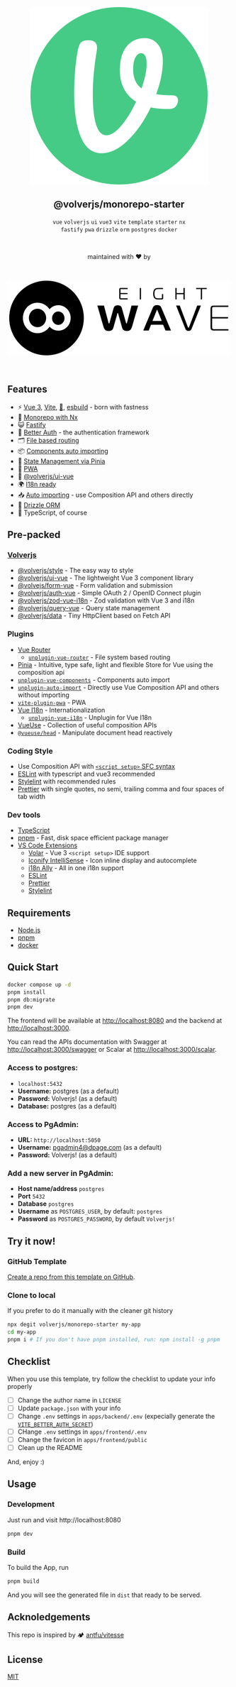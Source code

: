 <div align="center">

[![volverjs](packages/icons/src/volverjs.svg)](https://volverjs.github.io/style)

## @volverjs/monorepo-starter

`vue` `volverjs` `ui` `vue3` `vite` `template` `starter` `nx` <br /> `fastify` `pwa` `drizzle` `orm` `postgres` `docker`

<br>

maintained with ❤️ by

<br>

[![8 Wave](packages/icons/src/8wave.svg)](https://8wave.it)

<br>

</div>

## Features

-   ⚡️ [Vue 3](https://github.com/vuejs/core), [Vite](https://github.com/vitejs/vite), [💾](https://pnpm.io/), [esbuild](https://github.com/evanw/esbuild) - born with fastness
-   🎉 [Monorepo with Nx](https://nx.dev/)
-   😺 [Fastify](https://fastify.dev/)
-   🔑 [Better Auth](https://better-auth.vercel.app/) - the authentication framework
-   🗂 [File based routing](./apps/frontend/src/pages)
-   📦 [Components auto importing](./apps/frontend/src/components)
-   🍍 [State Management via Pinia](https://pinia.vuejs.org/)
-   📲 [PWA](https://github.com/antfu/vite-plugin-pwa)
-   🎨 [@volverjs/ui-vue](https://github.com/volverjs/ui-vue)
-   🌍 [I18n ready](./packages/i18n)
-   📥 [Auto importing](https://github.com/antfu/unplugin-auto-import) - use Composition API and others directly
-   💾 [Drizzle ORM](https://orm.drizzle.team/)
-   🦾 TypeScript, of course

## Pre-packed

### [Volverjs](https://github.com/volverjs)

-   [@volverjs/style](https://volverjs.github.io/style/) - The easy way to style
-   [@volverjs/ui-vue](https://github.com/volverjs/ui-vue) - The lightweight Vue 3 component library
-   [@volvejs/form-vue](https://github.com/volverjs/form-vue) - Form validation and submission
-   [@volverjs/auth-vue](https://github.com/volverjs/auth-vue) -
    Simple OAuth 2 / OpenID Connect plugin
-   [@volverjs/zod-vue-i18n](https://github.com/volverjs/zod-vue-i18n) - Zod validation with Vue 3 and i18n
-   [@volverjs/query-vue](https://github.com/volverjs/query-vue) - Query state management
-   [@volverjs/data](https://github.com/volverjs/data) - Tiny HttpClient based on Fetch API

### Plugins

-   [Vue Router](https://github.com/vuejs/router)
    -   [`unplugin-vue-router`](https://github.com/posva/unplugin-vue-router) - File system based routing
-   [Pinia](https://pinia.vuejs.org) - Intuitive, type safe, light and flexible Store for Vue using the composition api
-   [`unplugin-vue-components`](https://github.com/antfu/unplugin-vue-components) - Components auto import
-   [`unplugin-auto-import`](https://github.com/antfu/unplugin-auto-import) - Directly use Vue Composition API and others without importing
-   [`vite-plugin-pwa`](https://github.com/antfu/vite-plugin-pwa) - PWA
-   [Vue I18n](https://github.com/intlify/vue-i18n-next) - Internationalization
    -   [`unplugin-vue-i18n`](https://github.com/intlify/bundle-tools/tree/main/packages/unplugin-vue-i18n) - Unplugin for Vue I18n
-   [VueUse](https://github.com/antfu/vueuse) - Collection of useful composition APIs
-   [`@vueuse/head`](https://github.com/vueuse/head) - Manipulate document head reactively

### Coding Style

-   Use Composition API with [`<script setup>` SFC syntax](https://github.com/vuejs/rfcs/pull/227)
-   [ESLint](https://eslint.org/) with typescript and vue3 recommended
-   [Stylelint](https://stylelint.io/) with recommended rules
-   [Prettier](https://prettier.io/) with single quotes, no semi, trailing comma and four spaces of tab width

### Dev tools

-   [TypeScript](https://www.typescriptlang.org/)
-   [pnpm](https://pnpm.js.org/) - Fast, disk space efficient package manager
-   [VS Code Extensions](./.vscode/extensions.json)
    -   [Volar](https://marketplace.visualstudio.com/items?itemName=Vue.volar) - Vue 3 `<script setup>` IDE support
    -   [Iconify IntelliSense](https://marketplace.visualstudio.com/items?itemName=antfu.iconify) - Icon inline display and autocomplete
    -   [i18n Ally](https://marketplace.visualstudio.com/items?itemName=lokalise.i18n-ally) - All in one i18n support
    -   [ESLint](https://marketplace.visualstudio.com/items?itemName=dbaeumer.vscode-eslint)
    -   [Prettier](https://marketplace.visualstudio.com/items?itemName=esbenp.prettier-vscode)
    -   [Stylelint](https://marketplace.visualstudio.com/items?itemName=stylelint.vscode-stylelint)

## Requirements

-   [Node.js](https://nodejs.org/)
-   [pnpm](https://pnpm.io/)
-   [docker](https://www.docker.com/)

## Quick Start

```bash
docker compose up -d
pnpm install
pnpm db:migrate
pnpm dev
```

The frontend will be available at [http://localhost:8080](http://localhost:8080) and the backend  at [http://localhost:3000](http://localhost:3000).

You can read the APIs documentation with Swagger at [http://localhost:3000/swagger](http://localhost:3000/swagger) or Scalar at [http://localhost:3000/scalar](http://localhost:3000/scalar).

### Access to postgres:

-   `localhost:5432`
-   **Username:** postgres (as a default)
-   **Password:** Volverjs! (as a default)
-   **Database:** postgres (as a default)

### Access to PgAdmin:

-   **URL:** `http://localhost:5050`
-   **Username:** pgadmin4@dpage.com (as a default)
-   **Password:** Volverjs! (as a default)

### Add a new server in PgAdmin:

-   **Host name/address** `postgres`
-   **Port** `5432`
-   **Database** `postgres`
-   **Username** as `POSTGRES_USER`, by default: `postgres`
-   **Password** as `POSTGRES_PASSWORD`, by default `Volverjs!`

## Try it now!
### GitHub Template

[Create a repo from this template on GitHub](https://github.com/volverjs/monorepo-starter/generate).

### Clone to local

If you prefer to do it manually with the cleaner git history

```bash
npx degit volverjs/monorepo-starter my-app
cd my-app
pnpm i # If you don't have pnpm installed, run: npm install -g pnpm
```

## Checklist

When you use this template, try follow the checklist to update your info properly

-   [ ] Change the author name in `LICENSE`
-   [ ] Update `package.json` with your info
-   [ ] Change `.env` settings in `apps/backend/.env` (expecially generate the [`VITE_BETTER_AUTH_SECRET`](https://better-auth.vercel.app/docs/installation#set-environment-variables))
-   [ ] CHange `.env` settings in `apps/frontend/.env`
-   [ ] Change the favicon in `apps/frontend/public`
-   [ ] Clean up the README

And, enjoy :)

## Usage

### Development

Just run and visit http://localhost:8080

```bash
pnpm dev
```

### Build

To build the App, run

```bash
pnpm build
```

And you will see the generated file in `dist` that ready to be served.

## Acknoledgements

This repo is inspired by 🏕 [antfu/vitesse](https://github.com/antfu/vitesse)

## License

[MIT](http://opensource.org/licenses/MIT)
